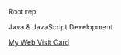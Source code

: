 Root rep

Java & JavaScript Development

<a href="https://wixhub.github.io/" target="_blank" >My Web Visit Card</a>